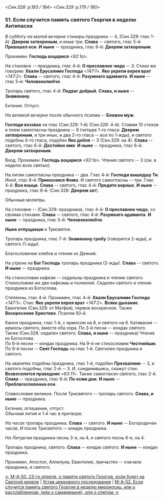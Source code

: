 
<*Син.328: p.183 / 184*>
<*Син.329: p.179 / 180*>

### 51. Если случится память святого Георгия в неделю Антипасхи

*В субботу на малой вечерне* стихиры праздника -- 4, (Син.329: глас 1-й): **Дверем затвореным**, и иные три.
**Слава** -- святого, глас 5-й: **Превошел еси**.
**И ныне** -- праздника, глас 6-й: **Дверем затвореным**. 

Прокимен: **Господь воцарися** <*92:1a*>.

На стиховне -- праздника, глас 4-й: **О преславное чюдо** -- 3. 
Стихи же говорим: **Хвали Ерусалиме Господа** <*147:1*>. 
**Яко укрепи верея врат** <*147:2*>.
**Слава** -- святого, глас 4-й: **Разумнаго адаманта**. 
**И ныне** -- глас 5-й: **Человеколюбче**.

Тропарь святого, глас 4-й: **Подвиг добрый**. 
**Слава, и ныне** -- **Знаменану**. 

Ектения. Отпуст.

*На великой вечерне* после обычного псалма -- **Блажен муж**. 

**Господи воззвах** на глас (Син.329: 1-й) (Син.328: 4-й). 
Ставим 10 стихов и поем самогласны праздника -- 6
(четыре 1-го гласа: **Дверем затвореным**, и три иных, и два 2-го гласа -- все по 1-жды), 
и святого подобны 4-го гласа, подобен **Яко добля** -- 3 (Син.329: на 4). 
**Слава** -- святого, глас 6-й: **Достойно имя**. 
**И ныне** -- праздника, глас 6-й: **Дверем затвореным**.

Вход. Прокимен: **Господь воцарися** <*92:1a*>. 
Чтения святого -- 3 (см. в неделю всех святых).

На литии самогласны праздника -- два. 
Глас 4-й: **Господи вышедшу Ти**. 
Иной, глас 8-й: **Прикоснися Фомо**. 
И святого самогласны -- три. 
Глас 4-й: **Вси языци**. 
**Слава** -- святого, глас 4-й: **Предите верных**. 
**И ныне** -- праздника, глас 8-й: (Син.328: **Дверем зат**). 

Обычные молитвы.

На стиховне -- (Син.329: праздника), глас 4-й: **О преславное чюдо**, со своими стихами. 
**Слава** -- святого, глас 4-й: **Разумнаго адаманта**.
**И ныне** -- праздника, глас 5-й: **Человеколюбче**.

**Ныне отпущаеши** и Трисвятое. 

Тропарь праздника, глас 7-й: **Знаменану гробу** (говорится 2-жды), 
и святого (1-жды).

Благословение хлебов и чтение из Деяний.

На *утрене* на **Бог Господь** тропарь праздника (2-жды).
**Слава** -- святого. 
**И ныне** -- праздника. 

На стихословии кафизм -- седальны праздника и чтение святого. 
Стихословим же две кафизмы и полиелей. Седален святого и чтение праздника из Богослова.

Степенны, глас 4-й. Прокимен, глас 4-й: **Хвали Ерусалиме Господа** <*147:1*>.
Стих: **Яко укрепи верея врат** <*147:2*>.
**Всяко дыхание**.
Евангелие (Син.329: от Матфея), первое воскресное.
Также **Воскресение Христово**. Псалом 50-й. 

Канон праздника, глас 1-й, с ирмосом на 8, и святого на 6. 
Катавасия -- ирмосы святого, вместе оба хора. 
По 3-й песни -- кондак святого.
Также (Син.328: седален святого. **Слава, и ныне** -- праздника) Чтение из Богослова.   
По 6-й песни -- кондак праздника. 
На 9-й не стихословим **Честнейшю**. 
По 9-й песни -- **Свят Господь** на глас 1-й. Светилен праздника и святого.

На хвалитех подобны праздника, глас 1-й, подобен **Прехвалнии** -- 3, 
и святого подобны, глас 2-й -- 3.
И, соединившись, скажут стих: **Возвеселится праведник** <*63:11*>. 
Также самогласен святого, глас 2-й.
**Слава** -- праздника, глас 6-й: **По осми дни**. 
**И ныне** -- **Преблагословенна еси**. 

Славословие великое. 
После Трисвятого -- тропарь святого. **Слава, и ныне** -- праздника. 

Ектения, оглашение, отпуст.   
Обычная лития и 1-й час в притворе.

*На часах* тропарь праздника. **Слава** -- святого. **И ныне** -- Богородичен часов.
И после Трисвятого -- кондак праздника.

*На Литургии* праздника песнь 3-я, на 4, и святого песнь 6-я, на 4.

Тропарь праздника, святого. 
**Слава** -- кондак святого. **И ныне** -- кондак праздника. 

Прокимен, Апостол, Аллилуиа, Евангелие, причастен -- сначала праздника, и святого. 

[← М-A-50. 23-го апреля, о памяти святого Георгия, если будет на Светлой неделе](m_a_050.md)
| [Устав церковного последования](README.md)
| [М-A-52. Если случится память святого Георгия в неделю мироносиц, или о расслабленном, (или о самаряныне), или о слепом →](m_a_052.md)
